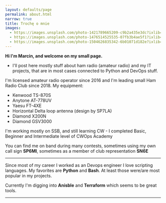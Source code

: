 ```yaml
---
layout: defaults/page
permalink: about.html
narrow: true
title: Trochę o mnie
images:
  - https://images.unsplash.com/photo-1421789665209-c9b2a435e3dc?ixlib=rb-0.3.5&ixid=eyJhcHBfaWQiOjEyMDd9&s=5b1016b885e7438c4633109d77368d4d&auto=format&fit=crop&w=1651&q=80
  - https://images.unsplash.com/photo-1476514525535-07fb3b4ae5f1?ixlib=rb-0.3.5&ixid=eyJhcHBfaWQiOjEyMDd9&s=468a8c18f5d811cf03c654b653b5089e&auto=format&fit=crop&w=1650&q=80
  - https://images.unsplash.com/photo-1504626835342-6b01071d182e?ixlib=rb-0.3.5&ixid=eyJhcHBfaWQiOjEyMDd9&s=975855d515c9d56352ee3bfe74287f2b&auto=format&fit=crop&w=1651&q=80
---
```

**Hi I'm Marcin, and welcome on my small page.**

- I'll post here mostly stuff about ham radio (amateur radio) and my IT projects, that are in most cases connected to Python and DevOps stuff.

I'm licensed amateur radio operator since 2016 and I'm leading small Ham Radio Club since 2018.
My equipment:
- Kenwood TS-870S
- Anytone AT-778UV
- Yaesu FT-4XE
- Horizontal Delta loop antenna (design by SP7LA)
- Diamond X200N
- Diamond GSV3000

 I'm working mostly on SSB, and still learning CW - I completed Basic, Beginner and Intermediate level of CWOps Academy

You can find me on band during many contests, sometimes using my own call sign **SP6MI**, sometimes as a member of club representation **SN6E**

---

Since most of my career I worked as an Devops engineer I love scripting languages. My favorites are **Python** and **Bash**. At least those were/are most popular in my projects.

Currently I'm digging into **Anisble** and **Terraform** which seems to be great tools.

---
